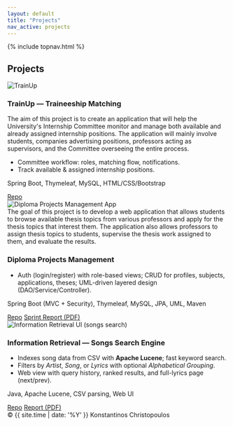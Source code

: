 ```yaml
---
layout: default
title: "Projects"
nav_active: projects
---
```


<link rel="stylesheet" href="{{ '/assets/css/style.css' | relative_url }}">

{% include topnav.html %}

<section class="section">
  <h1>Projects</h1>

  <div class="project-list">
<!-- TrainUp -->
    <article class="p-card">
      <img class="p-thumb" src="{{ '/assets/img/TrainUp/TrainUp.jpg' | relative_url }}" alt="TrainUp">
      <div class="p-body">
        <h3>TrainUp — Traineeship Matching</h3>
      The aim of this project is to create an application that will help the University's Internship Committee monitor and manage both available and already assigned internship positions.   The application will mainly involve students, companies advertising positions, professors acting as supervisors, and the Committee overseeing the entire process.
        <ul class="p-bullets">
          <li>Committee workflow: roles, matching flow, notifications.</li>
          <li>Track available & assigned internship positions.</li>
        </ul>
        <p class="p-tech">Spring Boot, Thymeleaf, MySQL, HTML/CSS/Bootstrap</p>
        <div class="p-actions">
          <a class="btn small" href="https://github.com/YOUR_GITHUB/trainup" target="_blank">Repo</a>
        </div>
      </div>
    </article>

<!-- Diploma Projects Management App (Spring Boot) -->
<article class="p-card">
  <img class="p-thumb" src="{{ '/assets/img/ThesisLink/ThesisLink.png' | relative_url }}" alt="Diploma Projects Management App">
  <div class="p-body">
    The goal of this project is to develop a web application that allows students to browse available thesis topics from various professors and apply for the thesis topics that interest them. The application also allows professors to assign thesis topics to students, supervise the thesis work assigned to them, and evaluate the results.
    <h3>Diploma Projects Management</h3>
    <ul class="p-bullets">
      <li>Auth (login/register) with role-based views; CRUD for profiles, subjects, applications, theses; UML-driven layered design (DAO/Service/Controller).</li>
    </ul>
    <p class="p-tech">Spring Boot (MVC + Security), Thymeleaf, MySQL, JPA, UML, Maven</p>
    <div class="p-actions">
      <a class="btn small" href="https://github.com/KonstantinosC7/ThesisLink" target="_blank">Repo</a>
      <a class="btn small ghost" href="{{ '/assets/reports/SprintReport_v1.pdf' | relative_url }}" target="_blank">Sprint Report (PDF)</a>
    </div>
  </div>
</article>

    
<!-- Information Retrieval (Songs Search) -->
  <article class="p-card">
    <img class="p-thumb" src="{{ '/assets/img/Informationretrieval/Information-Retrieval.jpg' | relative_url }}" alt="Information Retrieval UI (songs search)">
    <div class="p-body">
      <h3>Information Retrieval — Songs Search Engine</h3>
      <ul class="p-bullets">
        <li>Indexes song data from CSV with <strong>Apache Lucene</strong>; fast keyword search.</li>
        <li>Filters by <em>Artist</em>, <em>Song</em>, or <em>Lyrics</em> with optional <em>Alphabetical Grouping</em>.</li>
        <li>Web view with query history, ranked results, and full-lyrics page (next/prev).</li>
      </ul>
      <p class="p-tech">Java, Apache Lucene, CSV parsing, Web UI</p>
      <div class="p-actions">
        <a class="btn small" href="https://github.com/KonstantinosC7/InformationRetrieval" target="_blank">Repo</a>
        <!-- Option A: link to the PDF in GitHub -->
        <a class="btn small ghost" href="https://github.com/KonstantinosC7/InformationRetrieval/blob/main/Report_Information_Retrieval.pdf" target="_blank">Report (PDF)</a>
    </div>
  </div>
</article>

      

<footer class="footer">
  <span>© {{ site.time | date: '%Y' }} Konstantinos Christopoulos</span>
</footer>
